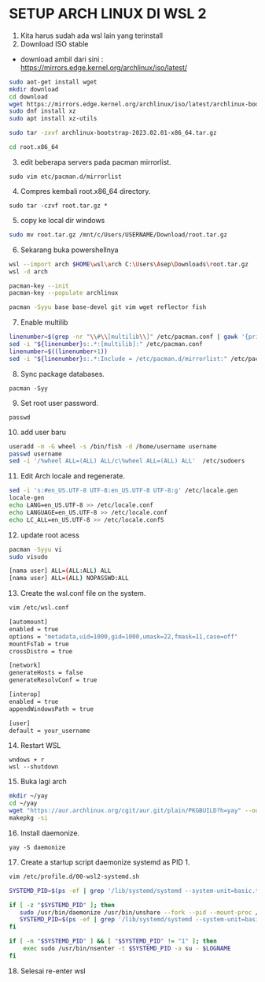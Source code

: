 # SETUP ARCH LINUX DI WSL 2
1. Kita harus sudah ada wsl lain yang terinstall 
2. Download ISO stable 
- download ambil dari sini : https://mirrors.edge.kernel.org/archlinux/iso/latest/
```bash
sudo aot-get install wget 
mkdir download
cd download
wget https://mirrors.edge.kernel.org/archlinux/iso/latest/archlinux-bootstrap-2023.02.01-x86_64.tar.gz
sudo dnf install xz
sudo apt install xz-utils

sudo tar -zxvf archlinux-bootstrap-2023.02.01-x86_64.tar.gz

cd root.x86_64
```
3. edit beberapa servers pada pacman mirrorlist.
```
sudo vim etc/pacman.d/mirrorlist
```
4. Compres kembali root.x86_64 directory.
```
sudo tar -czvf root.tar.gz *
```
5. copy ke local dir windows 
```bash
sudo mv root.tar.gz /mnt/c/Users/USERNAME/Download/root.tar.gz
```
6. Sekarang buka powershellnya
```bash
wsl --import arch $HOME\wsl\arch C:\Users\Asep\Downloads\root.tar.gz
wsl -d arch

pacman-key --init
pacman-key --populate archlinux

pacman -Syyu base base-devel git vim wget reflector fish
```
7. Enable multilib
```bash
linenumber=$(grep -nr "\\#\\[multilib\\]" /etc/pacman.conf | gawk '{print $1}' FS=":")
sed -i "${linenumber}s:.*:[multilib]:" /etc/pacman.conf
linenumber=$((linenumber+1))
sed -i "${linenumber}s:.*:Include = /etc/pacman.d/mirrorlist:" /etc/pacman.conf
```
8. Sync package databases.
```
pacman -Syy
```
9. Set root user password.
```
passwd
```
10. add user baru 
```bash
useradd -m -G wheel -s /bin/fish -d /home/username username
passwd username
sed -i '/%wheel ALL=(ALL) ALL/c\%wheel ALL=(ALL) ALL'  /etc/sudoers
```
11. Edit Arch locale and regenerate.
```bash
sed -i 's:#en_US.UTF-8 UTF-8:en_US.UTF-8 UTF-8:g' /etc/locale.gen
locale-gen
echo LANG=en_US.UTF-8 >> /etc/locale.conf
echo LANGUAGE=en_US.UTF-8 >> /etc/locale.conf
echo LC_ALL=en_US.UTF-8 >> /etc/locale.confS
```
12. update root acess
```bash
pacman -Syyu vi
sudo visudo 

[nama user] ALL=(ALL:ALL) ALL
[nama user] ALL=(ALL) NOPASSWD:ALL
```
13. Create the wsl.conf file on the system.
```bash
vim /etc/wsl.conf
```
```bash
[automount]
enabled = true
options = "metadata,uid=1000,gid=1000,umask=22,fmask=11,case=off"
mountFsTab = true
crossDistro = true

[network]
generateHosts = false
generateResolvConf = true

[interop]
enabled = true
appendWindowsPath = true

[user]
default = your_username
```
14. Restart WSL
```
wndows + r
wsl --shutdown
```
15. Buka lagi arch
```bash
mkdir ~/yay 
cd ~/yay
wget "https://aur.archlinux.org/cgit/aur.git/plain/PKGBUILD?h=yay" --output-document=./PKGBUILD
makepkg -si
```
16. Install daemonize.
```
yay -S daemonize
```
17. Create a startup script daemonize systemd as PID 1.
```bash
vim /etc/profile.d/00-wsl2-systemd.sh
```
```bash
SYSTEMD_PID=$(ps -ef | grep '/lib/systemd/systemd --system-unit=basic.target$' | grep -v unshare | awk '{print $2}')

if [ -z "$SYSTEMD_PID" ]; then
   sudo /usr/bin/daemonize /usr/bin/unshare --fork --pid --mount-proc /lib/    systemd/systemd --system-unit=basic.target
   SYSTEMD_PID=$(ps -ef | grep '/lib/systemd/systemd --system-unit=basic.    target$' | grep -v unshare | awk '{print $2}')
fi

if [ -n "$SYSTEMD_PID" ] && [ "$SYSTEMD_PID" != "1" ]; then
    exec sudo /usr/bin/nsenter -t $SYSTEMD_PID -a su - $LOGNAME
fi
```
18. Selesai re-enter wsl
